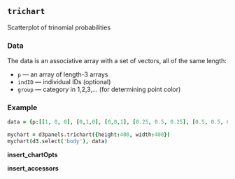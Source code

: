 ## `trichart`

Scatterplot of trinomial probabilities

### Data

The data is an associative array with a set of vectors, all of the same length:
- `p` &mdash; an array of length-3 arrays
- `indID` &mdash; individual IDs (optional)
- `group` &mdash; category in 1,2,3,... (for determining point color)

### Example

```coffeescript
data = {p:[[1, 0, 0], [0,1,0], [0,0,1], [0.25, 0.5, 0.25], [0.5, 0.5, 0], [0.5, 0, 0.5], [0, 0.5, 0.5]]}

mychart = d3panels.trichart({height:400, width:400})
mychart(d3.select('body'), data)
```

**insert_chartOpts**

**insert_accessors**
